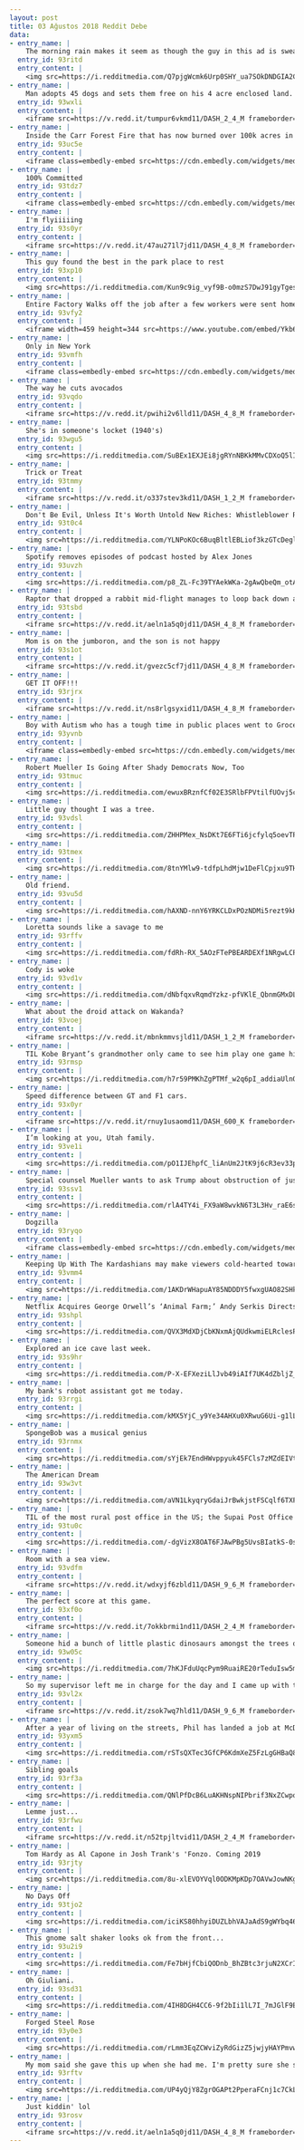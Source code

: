 ```yaml
---
layout: post
title: 03 Ağustos 2018 Reddit Debe
data:
- entry_name: |
    The morning rain makes it seem as though the guy in this ad is sweating profusely.
  entry_id: 93ritd
  entry_content: |
    <img src=https://i.redditmedia.com/Q7pjgWcmk6Urp0SHY_ua7SOkDNDGIA2C60h0JAEnEJE.jpg?s=7c569dcceff12c836cb0f3f4feffd89c frameborder=0>
- entry_name: |
    Man adopts 45 dogs and sets them free on his 4 acre enclosed land.
  entry_id: 93wxli
  entry_content: |
    <iframe src=https://v.redd.it/tumpur6vkmd11/DASH_2_4_M frameborder=0></iframe>
- entry_name: |
    Inside the Carr Forest Fire that has now burned over 100k acres in California. Wishing the Firefighters and the people there the best.
  entry_id: 93uc5e
  entry_content: |
    <iframe class=embedly-embed src=https://cdn.embedly.com/widgets/media.html?src=https%3A%2F%2Fgfycat.com%2Fifr%2FKlutzyYawningFallowdeer&url=https%3A%2F%2Fgfycat.com%2FKlutzyYawningFallowdeer&image=https%3A%2F%2Fthumbs.gfycat.com%2FKlutzyYawningFallowdeer-size_restricted.gif&key=522baf40bd3911e08d854040d3dc5c07&type=text%2Fhtml&schema=gfycat width=600 height=1067 scrolling=no frameborder=0 allow=autoplay; fullscreen allowfullscreen=true></iframe>
- entry_name: |
    100% Committed
  entry_id: 93tdz7
  entry_content: |
    <iframe class=embedly-embed src=https://cdn.embedly.com/widgets/media.html?src=https%3A%2F%2Fgfycat.com%2Fifr%2FSleepyEntireCrane&url=https%3A%2F%2Fgfycat.com%2Fgifs%2Fdetail%2FSleepyEntireCrane&image=https%3A%2F%2Fthumbs.gfycat.com%2FSleepyEntireCrane-size_restricted.gif&key=522baf40bd3911e08d854040d3dc5c07&type=text%2Fhtml&schema=gfycat width=600 height=500 scrolling=no frameborder=0 allow=autoplay; fullscreen allowfullscreen=true></iframe>
- entry_name: |
    I'm flyiiiiing
  entry_id: 93s0yr
  entry_content: |
    <iframe src=https://v.redd.it/47au271l7jd11/DASH_4_8_M frameborder=0></iframe>
- entry_name: |
    This guy found the best in the park place to rest
  entry_id: 93xp10
  entry_content: |
    <img src=https://i.redditmedia.com/Kun9c9ig_vyf9B-o0mzS7DwJ91gyTgesYDhUKMv_85c.jpg?s=4ed9bc3cb5046df9f322cc8784dd461c frameborder=0>
- entry_name: |
    Entire Factory Walks off the job after a few workers were sent home as punishment
  entry_id: 93vfy2
  entry_content: |
    <iframe width=459 height=344 src=https://www.youtube.com/embed/Ykb6Nk9_PjI?feature=oembed&enablejsapi=1 frameborder=0 allow=autoplay; encrypted-media allowfullscreen></iframe>
- entry_name: |
    Only in New York
  entry_id: 93vmfh
  entry_content: |
    <iframe class=embedly-embed src=https://cdn.embedly.com/widgets/media.html?src=https%3A%2F%2Fgfycat.com%2Fifr%2FAcceptableLazyCleanerwrasse&url=https%3A%2F%2Fgfycat.com%2FAcceptableLazyCleanerwrasse&image=https%3A%2F%2Fthumbs.gfycat.com%2FAcceptableLazyCleanerwrasse-size_restricted.gif&key=522baf40bd3911e08d854040d3dc5c07&type=text%2Fhtml&schema=gfycat width=600 height=600 scrolling=no frameborder=0 allow=autoplay; fullscreen allowfullscreen=true></iframe>
- entry_name: |
    The way he cuts avocados
  entry_id: 93vqdo
  entry_content: |
    <iframe src=https://v.redd.it/pwihi2v6lld11/DASH_4_8_M frameborder=0></iframe>
- entry_name: |
    She's in someone's locket (1940's)
  entry_id: 93wgu5
  entry_content: |
    <img src=https://i.redditmedia.com/SuBEx1EXJEi8jgRYnNBKkMMvCDXoQ5lIJAsRJD-YKTY.jpg?s=a30fd206409c6c11c1fe78b9a21834b3 frameborder=0>
- entry_name: |
    Trick or Treat
  entry_id: 93tmmy
  entry_content: |
    <iframe src=https://v.redd.it/o337stev3kd11/DASH_1_2_M frameborder=0></iframe>
- entry_name: |
    Don't Be Evil, Unless It's Worth Untold New Riches: Whistleblower Reveals Google Plan to Launch Censored Search Engine in China. If Google goes through with this, effectively normalizing & Americanizing authoritarian censorship, this will be Waterloo in global battle for free internet as norm.
  entry_id: 93t0c4
  entry_content: |
    <img src=https://i.redditmedia.com/YLNPoKOc6BuqBltlEBLiof3kzGTcDegl4UNmgJPoBgg.jpg?s=7b740e83af7a90c9413470dfcb75f8ad frameborder=0>
- entry_name: |
    Spotify removes episodes of podcast hosted by Alex Jones
  entry_id: 93uvzh
  entry_content: |
    <img src=https://i.redditmedia.com/p8_ZL-Fc39TYAekWKa-2gAwQbeQm_otASkL4tmGOy0g.jpg?s=29c405d19808c51d10b0db7c17e27398 frameborder=0>
- entry_name: |
    Raptor that dropped a rabbit mid-flight manages to loop back down and re-catch it.
  entry_id: 93tsbd
  entry_content: |
    <iframe src=https://v.redd.it/aeln1a5q0jd11/DASH_4_8_M frameborder=0></iframe>
- entry_name: |
    Mom is on the jumboron, and the son is not happy
  entry_id: 93s1ot
  entry_content: |
    <iframe src=https://v.redd.it/gvezc5cf7jd11/DASH_4_8_M frameborder=0></iframe>
- entry_name: |
    GET IT OFF!!!
  entry_id: 93rjrx
  entry_content: |
    <iframe src=https://v.redd.it/ns8rlgsyxid11/DASH_4_8_M frameborder=0></iframe>
- entry_name: |
    Boy with Autism who has a tough time in public places went to Grocery Store with his Dad and said he wanted to stock the shelves. Store Clerk overheard and let the boy stock with him for over 30 minutes.
  entry_id: 93yvnb
  entry_content: |
    <iframe class=embedly-embed src=https://cdn.embedly.com/widgets/media.html?src=https%3A%2F%2Fgfycat.com%2Fifr%2FHorribleSaneAegeancat&url=https%3A%2F%2Fgfycat.com%2FHorribleSaneAegeancat&image=https%3A%2F%2Fthumbs.gfycat.com%2FHorribleSaneAegeancat-size_restricted.gif&key=522baf40bd3911e08d854040d3dc5c07&type=text%2Fhtml&schema=gfycat width=480 height=256 scrolling=no frameborder=0 allow=autoplay; fullscreen allowfullscreen=true></iframe>
- entry_name: |
    Robert Mueller Is Going After Shady Democrats Now, Too
  entry_id: 93tmuc
  entry_content: |
    <img src=https://i.redditmedia.com/ewuxBRznfCf02E3SRlbFPVtilfUOvj5cGBiWnDxcz_8.jpg?s=34174c7c692b66cbae5cd0731b61a2f0 frameborder=0>
- entry_name: |
    Little guy thought I was a tree.
  entry_id: 93vdsl
  entry_content: |
    <img src=https://i.redditmedia.com/ZHHPMex_NsDKt7E6FTi6jcfylq5oevTPnMp5pxSp318.jpg?s=97c6ce04b5f9c74b1a4e861ec7024997 frameborder=0>
- entry_name: |
  entry_id: 93tmex
  entry_content: |
    <img src=https://i.redditmedia.com/8tnYMlw9-tdfpLhdMjw1DeFlCpjxu9TH93CHjdhtX-4.jpg?s=730f932f98e73dd20bd32ea740a5f7ca frameborder=0>
- entry_name: |
    Old friend.
  entry_id: 93vu5d
  entry_content: |
    <img src=https://i.redditmedia.com/hAXND-nnY6YRKCLDxPOzNDMi5rezt9kHzqQ5zTwkXNE.jpg?s=989454024046355ff53a6bf36cdc5973 frameborder=0>
- entry_name: |
    Loretta sounds like a savage to me
  entry_id: 93rffv
  entry_content: |
    <img src=https://i.redditmedia.com/fdRh-RX_5AOzFTePBEARDEXf1NRgwLCPBdHcp_Zxka8.jpg?s=02a75feef0b381fb6fc6196f2112615d frameborder=0>
- entry_name: |
    Cody is woke
  entry_id: 93vd1v
  entry_content: |
    <img src=https://i.redditmedia.com/dNbfqxvRqmdYzkz-pfVKlE_QbnmGMxDL0ziIPttOV5Q.jpg?s=2c9e151f42040cd66f9aa4ec46b9f1bd frameborder=0>
- entry_name: |
    What about the droid attack on Wakanda?
  entry_id: 93voej
  entry_content: |
    <iframe src=https://v.redd.it/mbnkmmvsjld11/DASH_1_2_M frameborder=0></iframe>
- entry_name: |
    TIL Kobe Bryant’s grandmother only came to see him play one game his entire professional career. That one game versus the Toronto Raptors he scored 81 points.
  entry_id: 93rmsp
  entry_content: |
    <img src=https://i.redditmedia.com/h7r59PMKhZgPTMf_w2q6pI_addiaUlnQh2nGmL9-0AQ.jpg?s=7b9666242944de4a096fc61fcf41a706 frameborder=0>
- entry_name: |
    Speed difference between GT and F1 cars.
  entry_id: 93x0yr
  entry_content: |
    <iframe src=https://v.redd.it/rnuy1usaomd11/DASH_600_K frameborder=0></iframe>
- entry_name: |
    I’m looking at you, Utah family.
  entry_id: 93ve1i
  entry_content: |
    <img src=https://i.redditmedia.com/pO1IJEhpfC_liAnUm2JtK9j6cR3ev33ppl5tiS6dtXM.jpg?s=6428f8834010494c2d6d2cddefe86bdb frameborder=0>
- entry_name: |
    Special counsel Mueller wants to ask Trump about obstruction of justice
  entry_id: 93ssv1
  entry_content: |
    <img src=https://i.redditmedia.com/rlA4TY4i_FX9aW8wvkN6T3L3Hv_raE6sr6HS69rex08.jpg?s=7b946ec4ca3a538e7db99bcad981c14d frameborder=0>
- entry_name: |
    Dogzilla
  entry_id: 93ryqo
  entry_content: |
    <iframe class=embedly-embed src=https://cdn.embedly.com/widgets/media.html?src=https%3A%2F%2Fgfycat.com%2Fifr%2FMellowImpoliteAustraliankelpie&url=https%3A%2F%2Fgfycat.com%2FMellowImpoliteAustraliankelpie&image=https%3A%2F%2Fthumbs.gfycat.com%2FMellowImpoliteAustraliankelpie-size_restricted.gif&key=522baf40bd3911e08d854040d3dc5c07&type=text%2Fhtml&schema=gfycat width=600 height=600 scrolling=no frameborder=0 allow=autoplay; fullscreen allowfullscreen=true></iframe>
- entry_name: |
    Keeping Up With The Kardashians may make viewers cold-hearted towards poor, study suggests
  entry_id: 93vmm4
  entry_content: |
    <img src=https://i.redditmedia.com/1AKDrWHapuAY85NDDDY5fwxgUAO82SHkGFiFOj4cneA.jpg?s=1c7735b9d3450dca456c1a569be3cb75 frameborder=0>
- entry_name: |
    Netflix Acquires George Orwell’s ‘Animal Farm;’ Andy Serkis Directs & Matt Reeves Producing
  entry_id: 93shpl
  entry_content: |
    <img src=https://i.redditmedia.com/QVX3MdXDjCbKNxmAjQUdkwmiELRclesPve1kZXydpP8.jpg?s=230e609b43e6b5224d867484a71b0a19 frameborder=0>
- entry_name: |
    Explored an ice cave last week.
  entry_id: 93s9hr
  entry_content: |
    <img src=https://i.redditmedia.com/P-X-EFXeziLlJvb49iAIf7UK4dZbljZ_uW_Xt5PzzfQ.jpg?s=5f11789432f7b9bb5d7cfd2ef3ff75b3 frameborder=0>
- entry_name: |
    My bank's robot assistant got me today.
  entry_id: 93rrgi
  entry_content: |
    <img src=https://i.redditmedia.com/kMX5YjC_y9Ye34AHXu0XRwuG6Ui-g1lLp3k0iuQdmKc.jpg?s=45478dbd516c4aad01509e9405cb32e6 frameborder=0>
- entry_name: |
    SpongeBob was a musical genius
  entry_id: 93rnmx
  entry_content: |
    <img src=https://i.redditmedia.com/sYjEk7EndHWvppyuk45FCls7zMZdEIVtL1adOAgxWd0.jpg?s=dda4e8c27f5fa713733f0339d701791d frameborder=0>
- entry_name: |
    The American Dream
  entry_id: 93w3vt
  entry_content: |
    <img src=https://i.redditmedia.com/aVN1LkyqryGdaiJrBwkjstFSCqlf6TXF6fZf79bZHzM.jpg?s=de25caa752e164713caf27adf0293234 frameborder=0>
- entry_name: |
    TIL of the most rural post office in the US; the Supai Post Office is at the bottom of the Grand Canyon and is serviced by a mule train that takes 2.5 hours to reach it. It services the Havasupai reservation and demonstrates the obligation of the US Postal System to service every community.
  entry_id: 93tu0c
  entry_content: |
    <img src=https://i.redditmedia.com/-dgVizX8OAT6FJAwPBg5UvsBIatkS-0srcFv_VnUCuk.jpg?s=6985e3bf371a22dd6ba7f7568d52c874 frameborder=0>
- entry_name: |
    Room with a sea view.
  entry_id: 93vdfm
  entry_content: |
    <iframe src=https://v.redd.it/wdxyjf6zbld11/DASH_9_6_M frameborder=0></iframe>
- entry_name: |
    The perfect score at this game.
  entry_id: 93xf0o
  entry_content: |
    <iframe src=https://v.redd.it/7okkbrmi1nd11/DASH_2_4_M frameborder=0></iframe>
- entry_name: |
    Someone hid a bunch of little plastic dinosaurs amongst the trees on a hiking trail!
  entry_id: 93w05c
  entry_content: |
    <img src=https://i.redditmedia.com/7hKJFduUqcPym9RuaiRE20rTeduIsw5mAN4tk_roBrI.jpg?s=6e515efc8fea655abaf2ab995353dbe7 frameborder=0>
- entry_name: |
    So my supervisor left me in charge for the day and I came up with the idea of remaking the office intro with my coworkers. Hope y’all like it!
  entry_id: 93vl2x
  entry_content: |
    <iframe src=https://v.redd.it/zsok7wq7hld11/DASH_9_6_M frameborder=0></iframe>
- entry_name: |
    After a year of living on the streets, Phil has landed a job at McDonald's — thanks in part to the Tallahassee police officer who gave him a shave and fresh clothes before his interview.
  entry_id: 93yxm5
  entry_content: |
    <img src=https://i.redditmedia.com/rSTsQXTec3GfCP6KdmXeZ5FzLgGHBaQ849CgOe0dpvk.jpg?s=d0037e0a9dc075f55aa1b48c78650b56 frameborder=0>
- entry_name: |
    Sibling goals
  entry_id: 93rf3a
  entry_content: |
    <img src=https://i.redditmedia.com/QNlPfDcB6LuAKHNspNIPbrif3NxZCwpqe1AEYrJMtWI.png?s=814850c8ce265358e49931782d33d684 frameborder=0>
- entry_name: |
    Lemme just...
  entry_id: 93rfwu
  entry_content: |
    <iframe src=https://v.redd.it/n52tpjltvid11/DASH_2_4_M frameborder=0></iframe>
- entry_name: |
    Tom Hardy as Al Capone in Josh Trank's 'Fonzo. Coming 2019
  entry_id: 93rjty
  entry_content: |
    <img src=https://i.redditmedia.com/8u-xlEVOYVql0ODKMpKDp7OAVwJowNKgfOpDPYb9u2s.jpg?s=14f731e1b7d680106c50567c26400d33 frameborder=0>
- entry_name: |
    No Days Off
  entry_id: 93tjo2
  entry_content: |
    <img src=https://i.redditmedia.com/iciKS80hhyiDUZLbhVAJaAdS9gWYbq46E6doFLzUiSo.jpg?s=f752725f7407aa70988ddb8d8e47d3d7 frameborder=0>
- entry_name: |
    This gnome salt shaker looks ok from the front...
  entry_id: 93u2i9
  entry_content: |
    <img src=https://i.redditmedia.com/Fe7bHjfCbiQODnb_BhZBtc3rjuN2XCrIhfcXSx7IaO0.png?s=ef4e04420f1044a814f6fa8719923569 frameborder=0>
- entry_name: |
    Oh Giuliani.
  entry_id: 93sd31
  entry_content: |
    <img src=https://i.redditmedia.com/4IH8DGH4CC6-9f2bIi1lL7I_7mJGlF9EbmcoWbzGRd4.jpg?s=5af84babc48cd44ac5bcfab572efacc4 frameborder=0>
- entry_name: |
    Forged Steel Rose
  entry_id: 93y0e3
  entry_content: |
    <img src=https://i.redditmedia.com/rLmm3EqZCWviZyRdGizZ5jwjyHAYPmvwL_eNINXu-ZA.jpg?s=d7db914e7e6e82927fb85bab178d13b7 frameborder=0>
- entry_name: |
    My mom said she gave this up when she had me. I'm pretty sure she stopped when I was old enough to want some. (1970's)
  entry_id: 93rftv
  entry_content: |
    <img src=https://i.redditmedia.com/UP4yQjY8ZgrOGAPt2PperaFCnj1c7CkLrVwVYW5HX1g.jpg?s=eb450d521ee780265bbc4775b35b6d42 frameborder=0>
- entry_name: |
    Just kiddin' lol
  entry_id: 93rosv
  entry_content: |
    <iframe src=https://v.redd.it/aeln1a5q0jd11/DASH_4_8_M frameborder=0></iframe>
---
```


